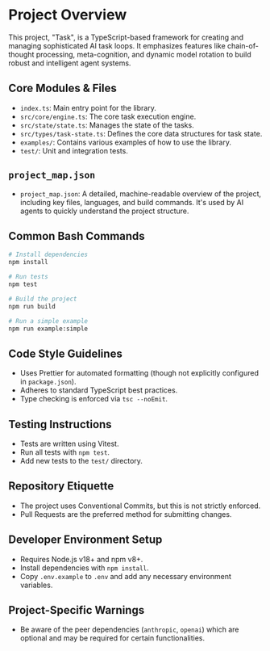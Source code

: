 # Project Overview
This project, "Task", is a TypeScript-based framework for creating and managing sophisticated AI task loops. It emphasizes features like chain-of-thought processing, meta-cognition, and dynamic model rotation to build robust and intelligent agent systems.

## Core Modules & Files
- `index.ts`: Main entry point for the library.
- `src/core/engine.ts`: The core task execution engine.
- `src/state/state.ts`: Manages the state of the tasks.
- `src/types/task-state.ts`: Defines the core data structures for task state.
- `examples/`: Contains various examples of how to use the library.
- `test/`: Unit and integration tests.

## `project_map.json`
- `project_map.json`: A detailed, machine-readable overview of the project, including key files, languages, and build commands. It's used by AI agents to quickly understand the project structure.

## Common Bash Commands
```bash
# Install dependencies
npm install

# Run tests
npm test

# Build the project
npm run build

# Run a simple example
npm run example:simple
```

## Code Style Guidelines
- Uses Prettier for automated formatting (though not explicitly configured in `package.json`).
- Adheres to standard TypeScript best practices.
- Type checking is enforced via `tsc --noEmit`.

## Testing Instructions
- Tests are written using Vitest.
- Run all tests with `npm test`.
- Add new tests to the `test/` directory.

## Repository Etiquette
- The project uses Conventional Commits, but this is not strictly enforced.
- Pull Requests are the preferred method for submitting changes.

## Developer Environment Setup
- Requires Node.js v18+ and npm v8+.
- Install dependencies with `npm install`.
- Copy `.env.example` to `.env` and add any necessary environment variables.

## Project-Specific Warnings
- Be aware of the peer dependencies (`anthropic`, `openai`) which are optional and may be required for certain functionalities.
